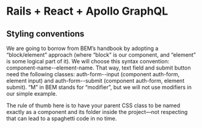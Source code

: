 # Rails + React + Apollo GraphQL


## Styling conventions

We are going to borrow from BEM’s handbook by adopting a “block/element” approach (where “block” is our component, and “element” is some logical part of it). We will choose this syntax convention: component-name--element-name. That way, text field and submit button need the following classes: auth-form--input (component auth-form, element input) and auth-form--submit (component auth-form, element submit). “M” in BEM stands for “modifier”, but we will not use modifiers in our simple example.
 
The rule of thumb here is to have your parent CSS class to be named exactly as a component and its folder inside the project—not respecting that can lead to a spaghetti code in no time.

